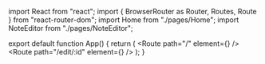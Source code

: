 import React from "react";
import { BrowserRouter as Router, Routes, Route } from "react-router-dom";
import Home from "./pages/Home";
import NoteEditor from "./pages/NoteEditor";

export default function App() {
  return (
    <Router>
      <Routes>
        <Route path="/" element={<Home />} />
        <Route path="/edit/:id" element={<NoteEditor />} />
      </Routes>
    </Router>
  );
}
